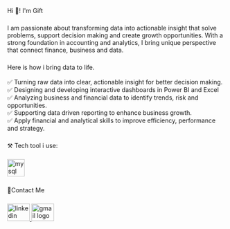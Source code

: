 <p align="left">Hi 👋! I'm Gift</p>

###

<p align="left">I am passionate about transforming data into actionable insight that solve problems, support decision making and create growth opportunities. With a  strong foundation in accounting and analytics, I bring unique perspective that connect finance, business and data.</p>

###

<p align="left">Here is how i bring data to life.<br><br>✅ Turning raw data into clear, actionable insight for better decision making.<br>✅ Designing and developing interactive dashboards in Power BI and Excel<br>✅ Analyzing business and financial data to identify trends, risk and opportunities.<br>✅ Supporting data driven reporting to enhance business growth.<br>✅ Apply financial and analytical skills to improve efficiency, performance and strategy.</p>

###

<p align="left">⚒️ Tech tool i use:</p>

###

<div align="left">
  <img src="https://cdn.jsdelivr.net/gh/devicons/devicon/icons/mysql/mysql-original.svg" height="40" alt="mysql logo"  />
</div>

###

<p align="left">📧Contact Me</p>

###

<div align="left">
  <a href="https://www.linkedin.com/in/gift-agoha" target="_blank">
    <img src="https://raw.githubusercontent.com/maurodesouza/profile-readme-generator/master/src/assets/icons/social/linkedin/default.svg" width="52" height="40" alt="linkedin logo"  />
  </a>
  <a href="agohagift03@gmail.com" target="_blank">
    <img src="https://raw.githubusercontent.com/maurodesouza/profile-readme-generator/master/src/assets/icons/social/gmail/default.svg" width="52" height="40" alt="gmail logo"  />
  </a>
</div>

###
